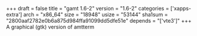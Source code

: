 +++
draft = false
title = "gamt 1.6-2"
version = "1.6-2"
categories = ['xapps-extra']
arch = "x86_64"
size = "18948"
usize = "53144"
sha1sum = "2800aaf2782e0b6a875d984ffa91099dd5dfe51e"
depends = "['vte3']"
+++
A graphical (gtk) version of amtterm